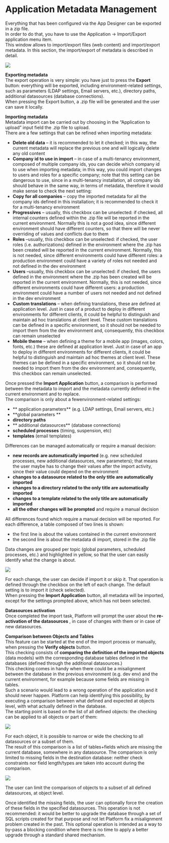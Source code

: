 # Application Metadata Management

Everything that has been configured via the App Designer can be exported in a zip file.\
In order to do that, you have to use the Application -> Import/Export application menu item.\
This window allows to import/export files (web content) and import/export metadata. In this section, the import/export of metadata is described in detail.

![](http://4wsplatform.org/wp-content/uploads/2018/01/importmeta-1.png)

**Exporting metadata**\
The export operation is very simple: you have just to press the **Export** button: everything will be exported, including environment-related settings, such as parameters (LDAP settings, Email servers, etc.), directory paths, additional datasources (database connections).\
When pressing the Export button, a .zip file will be generated and the user can save it locally.

**Importing metadata**\
Metadata import can be carried out by choosing in the “Application to upload” input field the .zip file to upload.\
There are a few settings that can be refined when importing metadata:

* **Delete old data**  – it is recommended to let it checked; in this way, the current metadata will replace the previous one and will logically delete any old content
* **Company id to use in import**  – in case of a multi-tenancy environment, composed of multiple company ids, you can decide which company id to use when importing metadata; in this way, you could import changes to users and roles for a specific company; note that this setting can be dangerous to use, since in a multi-tenancy installation, all company ids should behave in the same way, in terms of metadata, therefore it would make sense to check the next setting:
* **Copy for all companies** – copy the imported metadata for all the company ids defined in this installation; it is recommended to check it for a multi-tenancy environment
* **Progressives**  – usually, this checkbox can be unselected: if checked, all internal counters defined within the .zip file will be reported in the current environment. Normally this is not a good idea, since different environment should have different counters, so that there will be never overriding of values and conflicts due to them
* **Roles**  –usually, this checkbox can be unselected: if checked, the user roles (i.e. authorizations) defined in the environment where the .zip has been created will be reported in the current environment. Normally, this is not needed, since different environments could have different roles: a production environment could have a variety of roles not needed and not defined in the dev environment
* **Users**  –usually, this checkbox can be unselected: if checked, the users defined in the environment where the .zip has been created will be reported in the current environment. Normally, this is not needed, since different environments could have different users: a production environment could have a number of users not needed and not defined in the dev environment
* **Custom translations**  – when defining translations, these are defined at application level. Just in case of a product to deploy in different environments for different clients, it could be helpful to distinguish and maintain ad hoc translations at client level. These custom translations can be defined in a specific environment, so it should not be needed to import them from the dev environment and, consequently, this checkbox can remain unselected
* **Mobile theme**  – when defining a theme for a mobile app (images, colors, fonts, etc.) these are defined at application level. Just in case of an app to deploy in different environments for different clients, it could be helpful to distinguish and maintain ad hoc themes at client level. These themes can be defined in a specific environment, so it should not be needed to import them from the dev environment and, consequently, this checkbox can remain unselected.

Once pressed the **Import Application** button, a comparison is performed between the metadata to import and the metadata currently defined in the current environment and to replace.\
The comparison is only about a fewenvironment-related settings:

* ** application parameters**  (e.g. LDAP settings, Email servers, etc.)
* **global parameters **&#x20;
* **directory paths**&#x20;
* ** additional datasources**  (database connections)
* **scheduled processes**  (timing, suspension, etc)
* **templates**  (email templates)

Differences can be managed automatically or require a manual decision:

* **new records are automatically imported**  (e.g. new scheduled processes, new additional datasources, new parameters); that means the user maybe has to change their values after the import activity, since their value could depend on the environment
* **changes to a datasource related to the only title are automatically imported**&#x20;
* **changes to a directory related to the only title are automatically imported**&#x20;
* **changes to a template related to the only title are automatically imported**&#x20;
* **all the other changes will be prompted**  and require a manual decision

All differences found which require a manual decision will be reported. For each difference, a table composed of two lines is shown:

* the first line is about the values contained in the current environment
* the second line is about the metadata di import, stored in the .zip file

Data changes are grouped per topic (global parameters, scheduled processes, etc.) and highlighted in yellow, so that the user can easily identify what the change is about.

![](http://4wsplatform.org/wp-content/uploads/2018/01/importchecking-1.png)

For each change, the user can decide if import it or skip it. That operation is defined through the checkbox on the left of each change. The default setting is to import it (check selected).\
When pressing the **Import Application** button, all metadata will be imported, except for the settings prompted above, which has not been selected.

**Datasources activation**\
Once completed the import task, Platform will prompt the user about the **re-activation of the datasources** , in case of changes with them or in case of new datasources.

**Comparison between Objects and Tables**\
This feature can be started at the end of the import process or manually, when pressing the **Verify objects** button.\
This checking consists of **comparing the definition of the imported objects** (data models) with the corresponding database tables defined in the databases (defined through the additional datasources.)\
This checking comes in handy when there could be a misalignment between the database in the previous environment (e.g. dev env) and the current environment, for example because some fields are missing in tables.\
Such a scenario would lead to a wrong operation of the application and it should never happen. Platform can help identifying this possibility, by executing a comparison between what defined and expected at objects level, with what actually defined in the database.\
The starting point is based on the list of all defined objects: the checking can be applied to all objects or part of them:

![](http://4wsplatform.org/wp-content/uploads/2018/01/checkfields-1024x598.png)

For each object, it is possible to narrow or wide the checking to all datasources or a subset of them.\
The result of this comparison is a list of tables+fields which are missing the current database, somewhere in any datasource. The comparison is only limited to missing fields in the destination database: neither check constraints nor field length/types are taken into account during the comparison.

![](http://4wsplatform.org/wp-content/uploads/2018/01/checkfields2-1024x599.png)

The user can limit the comparison of objects to a subset of all defined datasources, at object level.

Once identified the missing fields, the user can optionally force the creation of these fields in the specified datasources. This operation is not recommended: it would be better to upgrade the database through a set of SQL scripts created for that purpose and not let Platform fix a misalignment problem created in the past. This optional operation is intended as a way to by-pass a blocking condition where there is no time to apply a better upgrade through a standard shared mechanism.
